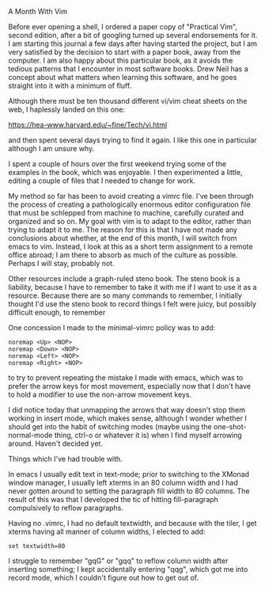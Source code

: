 A Month With Vim

Before ever opening a shell, I ordered a paper copy of "Practical Vim", second
edition, after a bit of googling turned up several endorsements for it. I am
starting this journal a few days after having started the project, but I am very
satisfied by the decision to start with a paper book, away from the computer. I
am also happy about this particular book, as it avoids the tedious patterns that
I encounter in most software books. Drew Neil has a concept about what matters
when learning this software, and he goes straight into it with a minimum of
fluff.

Although there must be ten thousand different vi/vim cheat sheets on the web, I
haplessly landed on this one:

https://hea-www.harvard.edu/~fine/Tech/vi.html

and then spent several days trying to find it again. I like this one in
particular although I am unsure why.

I spent a couple of hours over the first weekend trying some of the examples in
the book, which was enjoyable. I then experimented a little, editing a couple of
files that I needed to change for work.

My method so far has been to avoid creating a vimrc file. I've been through the
process of creating a pathologically enormous editor configuration file that
must be schlepped from machine to machine, carefully curated and organized and
so on. My goal with vim is to adapt to the editor, rather than trying to adapt
it to me. The reason for this is that I have not made any conclusions about
whether, at the end of this month, I will switch from emacs to vim. Instead, I
look at this as a short term assignment to a remote office abroad; I am there to
absorb as much of the culture as possible. Perhaps I will stay, probably not.

Other resources include a graph-ruled steno book. The steno book is a liability,
because I have to remember to take it with me if I want to use it as a resource.
Because there are so many commands to remember, I initially thought I'd use the
steno book to record things I felt were juicy, but possibly difficult enough, to
remember

One concession I made to the minimal-vimrc policy was to add:

    noremap <Up> <NOP>
    noremap <Down> <NOP>
    noremap <Left> <NOP>
    noremap <Right> <NOP>

to try to prevent repeating the mistake I made with emacs, which was to prefer
the arrow keys for most movement, especially now that I don't have to hold a
modifier to use the non-arrow movement keys.

I did notice today that unmapping the arrows that way doesn't stop them working
in insert mode, which makes sense, although I wonder whether I should get into
the habit of switching modes (maybe using the one-shot-normal-mode thing, ctrl-o
or whatever it is) when I find myself arrowing around. Haven't decided yet.

Things which I've had trouble with.

In emacs I usually edit text in text-mode; prior to switching to the XMonad
window manager, I usually left xterms in an 80 column width and I had never
gotten around to setting the paragraph fill width to 80 columns. The result of
this was that I developed the tic of hitting fill-paragraph compulsively to
reflow paragraphs.

Having no .vimrc, I had no default textwidth, and because with the tiler, I get
xterms having all manner of column widths, I elected to add:

    set textwidth=80

I struggle to remember "gqG" or "gqq" to reflow column width after inserting
something; I kept accidentally entering "qqg", which got me into record mode,
which I couldn't figure out how to get out of.



